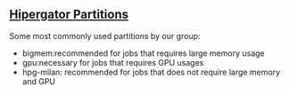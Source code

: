 ## [Hipergator Partitions](https://help.rc.ufl.edu/doc/Available_Node_Features)

Some most commonly used partitions by our group:
* bigmem:recommended for jobs that requires large memory usage
* gpu:necessary for jobs that requires GPU usages
* hpg-milan: recommended for jobs that does not require large memory and GPU

